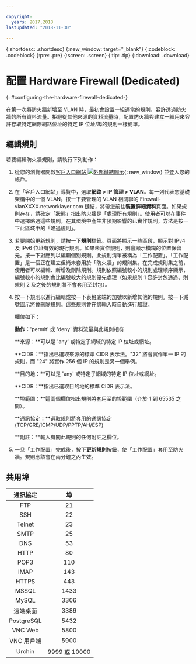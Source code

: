 ```yaml
---

copyright:
  years: 2017,2018
lastupdated: "2018-11-30"

---
```


{:shortdesc: .shortdesc}
{:new_window: target="_blank"}
{:codeblock: .codeblock}
{:pre: .pre}
{:screen: .screen}
{:tip: .tip}
{:download: .download}

# 配置 Hardware Firewall (Dedicated)
{: #configuring-the-hardware-firewall-dedicated-}

在第一次將防火牆新增至 VLAN 時，最初會設置一組適當的規則，容許透過防火牆的所有資料流量。拒絕從其他來源的資料流量時，配置防火牆與建立一組用來容許存取特定網際網路位址的特定 IP 位址/埠的規則一樣簡單。


## 編輯規則

若要編輯防火牆規則，請執行下列動作：

1. 從您的瀏覽器開啟[客戶入口網站 ![外部鏈結圖示](../../icons/launch-glyph.svg "外部鏈結圖示")](https://control.softlayer.com/){: new_window} 並登入您的帳戶。
2. 在「客戶入口網站」導覽中，選取**網路 > IP 管理 > VLAN**。每一列代表您基礎架構中的一個 VLAN。按一下要管理的 VLAN 相關聯的 Firewall-vlanXXXX.networklayer.com 鏈結，將帶您前往**裝置詳細資料**頁面。如果規則存在，請確定「狀態」指出防火牆是「處理所有規則」。使用者可以在事件中選擇略過這些規則，在其環境中產生非預期影響的已實作規則，方法是按一下此區域中的「略過規則」。
3. 若要開始更新規則，請按一下**規則**標籤。頁面將顯示一些區段，顯示對 IPv4 及 IPv6 位址有效的現行規則。如果未實作規則，則會顯示模糊的位置保留元。按一下對應列以編輯個別規則。此規則清單被稱為「工作配置」。「工作配置」是一個正在建立但尚未套用於「防火牆」的規則集。在完成規則集之前，使用者可以編輯、新增及刪除規則。規則依照編號較小的規則處理順序顯示，編號較小的規則會比編號較大的規則優先處理（如果規則 1 容許封包通過、則規則 2 及之後的規則將不會套用至封包）。
4. 按一下規則以進行編輯或按一下表格底端的加號以新增其他的規則。按一下減號圖示將會刪除規則。這些規則會在您輸入時自動進行驗證。

    欄位如下：

    **動作：**'permit' 或 'deny' 資料流量與此規則相符

    **來源：**可以是 'any' 或特定子網域的特定 IP 位址或網址。

    **CIDR：**指出已選取來源的標準 CIDR 表示法。"32" 將會實作單一 IP 的規則，而 "24" 將實作 256 個 IP 的規則是另一個舉例。

    **目的地：**可以是 'any' 或特定子網域的特定 IP 位址或網址。

    **CIDR：**指出已選取目的地的標準 CIDR 表示法。

    **埠範圍：**這兩個欄位指出規則將套用至的埠範圍（介於 1 到 65535 之間）。

    **通訊協定：**選取規則將套用的通訊協定 (TCP/GRE/ICMP/UDP/PPTP/AH/ESP)

    **附註：**輸入有關此規則的任何附註之欄位。
    
5. 一旦「工作配置」完成後，按下**更新規則**按鈕，使「工作配置」套用至防火牆。規則應該會在兩分鐘之內生效。

## 共用埠

|通訊協定 |埠 |
| :-----: | :-----: |
|FTP |21 |
|SSH |22 |
|Telnet |23 |
|SMTP |25 |
|DNS |53 |
|HTTP |80 |
|POP3 |110 |
|IMAP |143 |
|HTTPS |443 |
|MSSQL |1433 |
|MySQL |3306 |
|遠端桌面 |3389 |
|PostgreSQL |5432 |
|VNC Web |5800 |
|VNC 用戶端 |5900 |
|Urchin |9999 或 10000 ||
